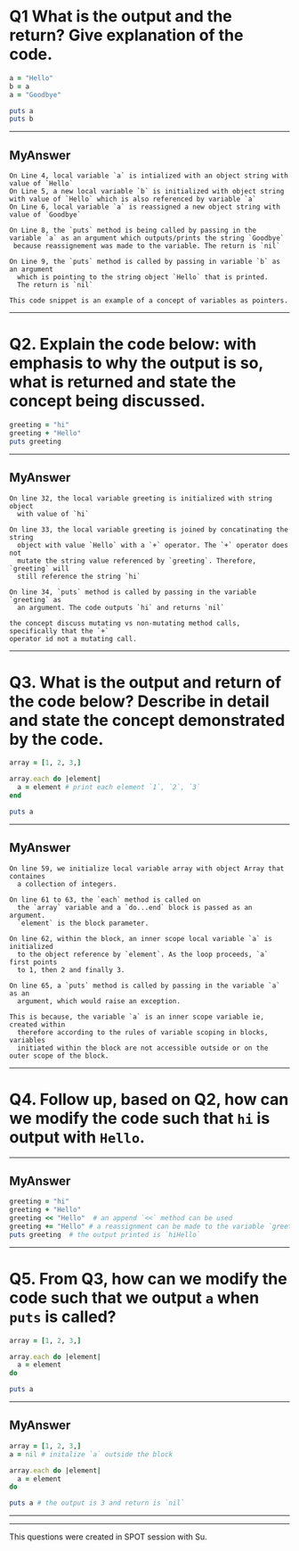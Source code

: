 # Q1 What is the output and the return? Give explanation of the code.

```ruby
a = "Hello"
b = a
a = "Goodbye"

puts a
puts b
```
***
## MyAnswer
```
On Line 4, local variable `a` is intialized with an object string with value of `Hello`
On Line 5, a new local variable `b` is initialized with object string with value of `Hello` which is also referenced by variable `a`
On Line 6, local variable `a` is reassigned a new object string with value of `Goodbye`

On Line 8, the `puts` method is being called by passing in the variable `a` as an argument which outputs/prints the string `Goodbye`
 because reassignement was made to the variable. The return is `nil`

On Line 9, the `puts` method is called by passing in variable `b` as an argument
  which is pointing to the string object `Hello` that is printed.
  The return is `nil`

This code snippet is an example of a concept of variables as pointers.
```

***
# Q2. Explain the code below: with emphasis to why the output is so, what is returned and state the concept being discussed.

```ruby
greeting = "hi"
greeting + "Hello"
puts greeting
```
***
## MyAnswer
```
On line 32, the local variable greeting is initialized with string object
  with value of `hi`

On line 33, the local variable greeting is joined by concatinating the string
  object with value `Hello` with a `+` operator. The `+` operator does not
  mutate the string value referenced by `greeting`. Therefore, `greeting` will
  still reference the string `hi`

On line 34, `puts` method is called by passing in the variable `greeting` as
  an argument. The code outputs `hi` and returns `nil`

the concept discuss mutating vs non-mutating method calls, specifically that the `+`
operator id not a mutating call.
```

***

# Q3. What is the output and return of the code below? Describe in detail and state the concept demonstrated by the code.

```ruby
array = [1, 2, 3,]

array.each do |element|
  a = element # print each element `1`, `2`, `3`
end

puts a
```

***
## MyAnswer
```
On line 59, we initialize local variable array with object Array that containes
  a collection of integers.

On line 61 to 63, the `each` method is called on
  the `array` variable and a `do...end` block is passed as an argument.
  `element` is the block parameter.

On line 62, within the block, an inner scope local variable `a` is initialized
  to the object reference by `element`. As the loop proceeds, `a` first points
  to 1, then 2 and finally 3.

On line 65, a `puts` method is called by passing in the variable `a` as an
  argument, which would raise an exception.

This is because, the variable `a` is an inner scope variable ie, created within
  therefore according to the rules of variable scoping in blocks, variables
  initiated within the block are not accessible outside or on the outer scope of the block.

```

***

# Q4. Follow up, based on Q2, how can we modify the code such that `hi` is output with `Hello`.

***
## MyAnswer
```ruby
greeting = "hi"
greeting + "Hello"
greeting << "Hello"  # an append `<<` method can be used
greeting += "Hello" # a reassignment can be made to the variable `greeting`
puts greeting  # the output printed is `hiHello`
```

***

# Q5. From Q3, how can we modify the code such that we output `a` when `puts` is called?

```ruby
array = [1, 2, 3,]

array.each do |element|
  a = element
do

puts a
```

***
## MyAnswer
```ruby
array = [1, 2, 3,]
a = nil # initalize `a` outside the block

array.each do |element|
  a = element
do

puts a # the output is 3 and return is `nil`
```

***





__________
This  questions were created in SPOT session with Su.
